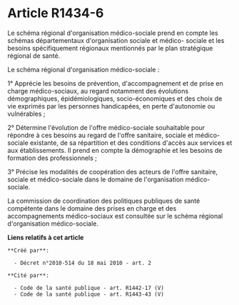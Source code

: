 # Article R1434-6

Le schéma régional d'organisation médico-sociale prend en compte les schémas départementaux d'organisation sociale et médico-
sociale et les besoins spécifiquement régionaux mentionnés par le plan stratégique régional de santé. 

Le schéma régional d'organisation médico-sociale : 

1° Apprécie les besoins de prévention, d'accompagnement et de prise en charge médico-sociaux, au regard notamment des
évolutions démographiques, épidémiologiques, socio-économiques et des choix de vie exprimés par les personnes handicapées, en
perte d'autonomie ou vulnérables ; 

2° Détermine l'évolution de l'offre médico-sociale souhaitable pour répondre à ces besoins au regard de l'offre sanitaire,
sociale et médico-sociale existante, de sa répartition et des conditions d'accès aux services et aux établissements. Il prend
en compte la démographie et les besoins de formation des professionnels ; 

3° Précise les modalités de coopération des acteurs de l'offre sanitaire, sociale et médico-sociale dans le domaine de
l'organisation médico-sociale. 

La commission de coordination des politiques publiques de santé compétente dans le domaine des prises en charge et des
accompagnements médico-sociaux est consultée sur le schéma régional d'organisation médico-sociale.

**Liens relatifs à cet article**

	**Créé par**:

	  - Décret n°2010-514 du 18 mai 2010 - art. 2

	**Cité par**:

	  - Code de la santé publique - art. R1442-17 (V)
	  - Code de la santé publique - art. R1443-43 (V)
